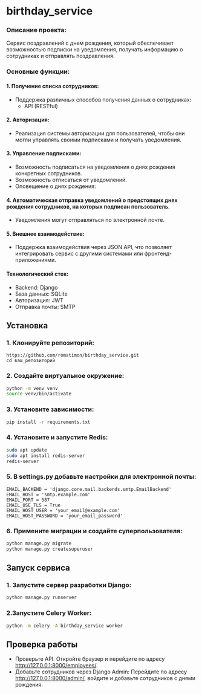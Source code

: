 # birthday_service

### Описание проекта: 
Сервис поздравлений с днем рождения, который обеспечивает возможностью подписки на уведомления, получать информацию о сотрудниках и отправлять поздравления.

### Основные функции:

#### 1. Получение списка сотрудников:
- Поддержка различных способов получения данных о сотрудниках:
  - API (RESTful)

#### 2. Авторизация:
- Реализация системы авторизации для пользователей, чтобы они могли управлять своими подписками и получать уведомления.

#### 3. Управление подписками:
- Возможность подписаться на уведомления о днях рождения конкретных сотрудников.
- Возможность отписаться от уведомлений.
- Оповещение о днях рождения:

#### 4. Автоматическая отправка уведомлений о предстоящих днях рождения сотрудников, на которых подписан пользователь.
- Уведомления могут отправляться по электронной почте.

#### 5. Внешнее взаимодействие:
- Поддержка взаимодействия через JSON API, что позволяет интегрировать сервис с другими системами или фронтенд-приложениями.


#### Технологический стек:
- Backend: Django
- База данных: SQLite
- Авторизация: JWT
- Отправка почты: SMTP

## Установка

### 1. Клонируйте репозиторий:

```
https://github.com/romatimon/birthday_service.git
cd ваш_репозиторий
```

### 2. Создайте виртуальное окружение:
```bash
python -m venv venv
source venv/bin/activate
```

### 3. Установите зависимости:
```bash
pip install -r requirements.txt
```

### 4. Установите и запустите Redis:
```bash
sudo apt update
sudo apt install redis-server
redis-server
```

### 5. В settings.py добавьте настройки для электронной почты:
```
EMAIL_BACKEND = 'django.core.mail.backends.smtp.EmailBackend'
EMAIL_HOST = 'smtp.example.com'
EMAIL_PORT = 587
EMAIL_USE_TLS = True
EMAIL_HOST_USER = 'your_email@example.com'
EMAIL_HOST_PASSWORD = 'your_email_password'
```

### 6. Примените миграции и создайте суперпользователя:
```bash
python manage.py migrate
python manage.py createsuperuser
```

## Запуск сервиса

### 1. Запустите сервер разработки Django:
```bash
python manage.py runserver
```

### 2.Запустите Celery Worker:
```bash
python -m celery -A birthday_service worker
```

## Проверка работы
- Проверьте API: Откройте браузер и перейдите по адресу http://127.0.0.1:8000/employees/.
- Добавьте сотрудников через Django Admin: Перейдите по адресу http://127.0.0.1:8000/admin/, войдите и добавьте сотрудников с днями рождения.
